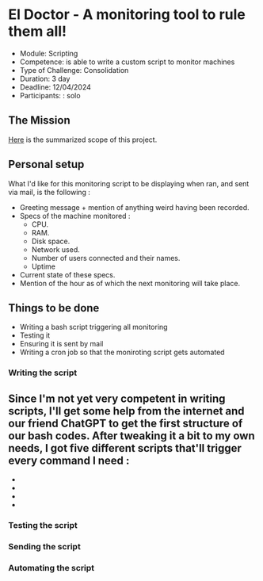 # El Doctor - A monitoring tool to rule them all!

- Module: Scripting
- Competence: is able to write a custom script to monitor machines
- Type of Challenge: Consolidation
- Duration: 3 day
- Deadline: 12/04/2024
- Participants: : solo

## The Mission

[Here](https://github.com/becodeorg/BXL-k4MK4r-2/blob/main/content/02-Linux/09-Projects/03-El_Doctor.md) is the summarized scope of this project.

## Personal setup 

What I'd like for this monitoring script to be displaying when ran, and sent via mail, is the following :

- Greeting message + mention of anything weird having been recorded.
- Specs of the machine monitored :
    - CPU.
    - RAM.
    - Disk space.
    - Network used.
    - Number of users connected and their names.
    - Uptime
- Current state of these specs.
- Mention of the hour as of which the next monitoring will take place.

## Things to be done 

- Writing a bash script triggering all monitoring
- Testing it
- Ensuring it is sent by mail
- Writing a cron job so that the moniroting script gets automated

### Writing the script

Since I'm not yet very competent in writing scripts, I'll get some help from the internet and our friend ChatGPT to get the first structure of our bash codes.
After tweaking it a bit to my own needs, I got five different scripts that'll trigger every command I need :
- 
-
-
-
-



### Testing the script

### Sending the script

### Automating the script
